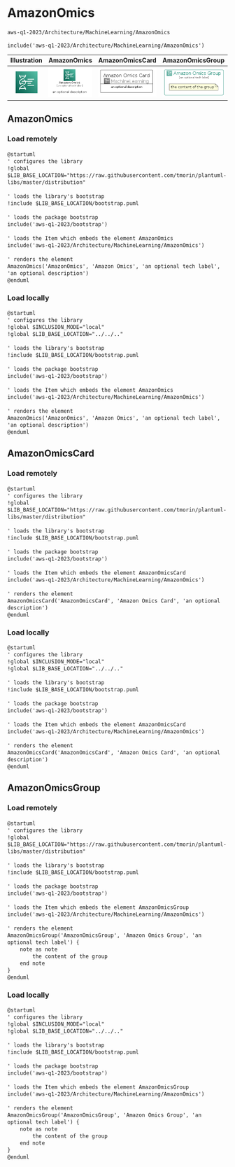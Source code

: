 # AmazonOmics


```text
aws-q1-2023/Architecture/MachineLearning/AmazonOmics
```

```text
include('aws-q1-2023/Architecture/MachineLearning/AmazonOmics')
```



| Illustration | AmazonOmics | AmazonOmicsCard | AmazonOmicsGroup |
| :---: | :---: | :---: | :---: |
| ![illustration for Illustration](../../../aws-q1-2023/Architecture/MachineLearning/AmazonOmics.png) | ![illustration for AmazonOmics](../../../aws-q1-2023/Architecture/MachineLearning/AmazonOmics.Local.png) | ![illustration for AmazonOmicsCard](../../../aws-q1-2023/Architecture/MachineLearning/AmazonOmicsCard.Local.png) | ![illustration for AmazonOmicsGroup](../../../aws-q1-2023/Architecture/MachineLearning/AmazonOmicsGroup.Local.png) |




## AmazonOmics

### Load remotely
```plantuml
@startuml
' configures the library
!global $LIB_BASE_LOCATION="https://raw.githubusercontent.com/tmorin/plantuml-libs/master/distribution"

' loads the library's bootstrap
!include $LIB_BASE_LOCATION/bootstrap.puml

' loads the package bootstrap
include('aws-q1-2023/bootstrap')

' loads the Item which embeds the element AmazonOmics
include('aws-q1-2023/Architecture/MachineLearning/AmazonOmics')

' renders the element
AmazonOmics('AmazonOmics', 'Amazon Omics', 'an optional tech label', 'an optional description')
@enduml
```

### Load locally
```plantuml
@startuml
' configures the library
!global $INCLUSION_MODE="local"
!global $LIB_BASE_LOCATION="../../.."

' loads the library's bootstrap
!include $LIB_BASE_LOCATION/bootstrap.puml

' loads the package bootstrap
include('aws-q1-2023/bootstrap')

' loads the Item which embeds the element AmazonOmics
include('aws-q1-2023/Architecture/MachineLearning/AmazonOmics')

' renders the element
AmazonOmics('AmazonOmics', 'Amazon Omics', 'an optional tech label', 'an optional description')
@enduml
```

## AmazonOmicsCard

### Load remotely
```plantuml
@startuml
' configures the library
!global $LIB_BASE_LOCATION="https://raw.githubusercontent.com/tmorin/plantuml-libs/master/distribution"

' loads the library's bootstrap
!include $LIB_BASE_LOCATION/bootstrap.puml

' loads the package bootstrap
include('aws-q1-2023/bootstrap')

' loads the Item which embeds the element AmazonOmicsCard
include('aws-q1-2023/Architecture/MachineLearning/AmazonOmics')

' renders the element
AmazonOmicsCard('AmazonOmicsCard', 'Amazon Omics Card', 'an optional description')
@enduml
```

### Load locally
```plantuml
@startuml
' configures the library
!global $INCLUSION_MODE="local"
!global $LIB_BASE_LOCATION="../../.."

' loads the library's bootstrap
!include $LIB_BASE_LOCATION/bootstrap.puml

' loads the package bootstrap
include('aws-q1-2023/bootstrap')

' loads the Item which embeds the element AmazonOmicsCard
include('aws-q1-2023/Architecture/MachineLearning/AmazonOmics')

' renders the element
AmazonOmicsCard('AmazonOmicsCard', 'Amazon Omics Card', 'an optional description')
@enduml
```

## AmazonOmicsGroup

### Load remotely
```plantuml
@startuml
' configures the library
!global $LIB_BASE_LOCATION="https://raw.githubusercontent.com/tmorin/plantuml-libs/master/distribution"

' loads the library's bootstrap
!include $LIB_BASE_LOCATION/bootstrap.puml

' loads the package bootstrap
include('aws-q1-2023/bootstrap')

' loads the Item which embeds the element AmazonOmicsGroup
include('aws-q1-2023/Architecture/MachineLearning/AmazonOmics')

' renders the element
AmazonOmicsGroup('AmazonOmicsGroup', 'Amazon Omics Group', 'an optional tech label') {
    note as note
        the content of the group
    end note
}
@enduml
```

### Load locally
```plantuml
@startuml
' configures the library
!global $INCLUSION_MODE="local"
!global $LIB_BASE_LOCATION="../../.."

' loads the library's bootstrap
!include $LIB_BASE_LOCATION/bootstrap.puml

' loads the package bootstrap
include('aws-q1-2023/bootstrap')

' loads the Item which embeds the element AmazonOmicsGroup
include('aws-q1-2023/Architecture/MachineLearning/AmazonOmics')

' renders the element
AmazonOmicsGroup('AmazonOmicsGroup', 'Amazon Omics Group', 'an optional tech label') {
    note as note
        the content of the group
    end note
}
@enduml
```

